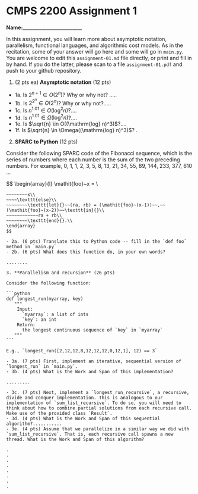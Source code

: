 # CMPS 2200 Assignment 1

**Name:**_________________________

In this assignment, you will learn more about asymptotic notation, parallelism, functional languages, and algorithmic cost models. As in the recitation, some of your answer will go here and some will go in `main.py`. You are welcome to edit this `assignment-01.md` file directly, or print and fill in by hand. If you do the latter, please scan to a file `assignment-01.pdf` and push to your github repository.

1. (2 pts ea) **Asymptotic notation** (12 pts)

- 1a. Is $2^{n+1} \in O(2^n)$? Why or why not?
  .....
- 1b. Is $2^{2^n} \in O(2^n)$? Why or why not?.....
- 1c. Is $n^{1.01} \in O(\mathrm{log}^2 n)$?....
- 1d. Is $n^{1.01} \in \Omega(\mathrm{log}^2 n)$?....
- 1e. Is $\sqrt{n} \in O((\mathrm{log} n)^3)$?....
- 1f. Is $\sqrt{n} \in \Omega((\mathrm{log} n)^3)$?
  .

2. **SPARC to Python** (12 pts)

Consider the following SPARC code of the Fibonacci sequence, which is the series of numbers where each number is the sum of the two preceding numbers. For example, 0, 1, 1, 2, 3, 5, 8, 13, 21, 34, 55, 89, 144, 233, 377, 610 ...

$$
\begin{array}{l}
\mathit{foo}~x =   \\
~~~~\texttt{if}{}~~x \le 1~~\texttt{then}{}\\
~~~~~~~~x\\   
~~~~\texttt{else}\\
~~~~~~~~\texttt{let}{}~~(ra, rb) = (\mathit{foo}~(x-1))~~,~~(\mathit{foo}~(x-2))~~\texttt{in}{}\\  
~~~~~~~~~~~~ra + rb\\  
~~~~~~~~\texttt{end}{}.\\
\end{array}
$$

- 2a. (6 pts) Translate this to Python code -- fill in the `def foo` method in `main.py`
- 2b. (6 pts) What does this function do, in your own words?

........

3. **Parallelism and recursion** (26 pts)

Consider the following function:

```python
def longest_run(myarray, key)
   """
    Input:
      `myarray`: a list of ints
      `key`: an int
    Return:
      the longest continuous sequence of `key` in `myarray`
   """
```

E.g., `longest_run([2,12,12,8,12,12,12,0,12,1], 12) == 3`

- 3a. (7 pts) First, implement an iterative, sequential version of `longest_run` in `main.py`.
- 3b. (4 pts) What is the Work and Span of this implementation?

.........

- 3c. (7 pts) Next, implement a `longest_run_recursive`, a recursive, divide and conquer implementation. This is analogous to our implementation of `sum_list_recursive`. To do so, you will need to think about how to combine partial solutions from each recursive call. Make use of the provided class `Result`.
- 3d. (4 pts) What is the Work and Span of this sequential algorithm?...........
- 3e. (4 pts) Assume that we parallelize in a similar way we did with `sum_list_recursive`. That is, each recursive call spawns a new thread. What is the Work and Span of this algorithm?

.
.
.
.
.
.
.
.
